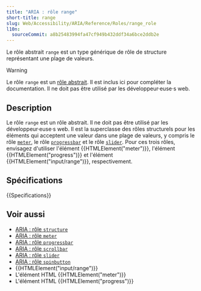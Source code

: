 ```yaml
---
title: "ARIA : rôle range"
short-title: range
slug: Web/Accessibility/ARIA/Reference/Roles/range_role
l10n:
  sourceCommit: a8b25483994fa47cf949b432ddf34a6bce2ddb2e
---
```


Le rôle abstrait `range` est un type générique de rôle de structure représentant une plage de valeurs.

> [!WARNING]
> Le rôle `range` est un [rôle abstrait](/fr/docs/Web/Accessibility/ARIA/Reference/Roles#6._abstract_roles). Il est inclus ici pour compléter la documentation. Il ne doit pas être utilisé par les développeur·euse·s web.

## Description

Le rôle `range` est un rôle abstrait. Il ne doit pas être utilisé par les développeur·euse·s web. Il est la superclasse des rôles structurels pour les éléments qui acceptent une valeur dans une plage de valeurs, y compris le rôle [`meter`](/fr/docs/Web/Accessibility/ARIA/Reference/Roles/meter_role), le rôle [`progressbar`](/fr/docs/Web/Accessibility/ARIA/Reference/Roles/progressbar_role) et le rôle [`slider`](/fr/docs/Web/Accessibility/ARIA/Reference/Roles/slider_role). Pour ces trois rôles, envisagez d'utiliser l'élément {{HTMLElement("meter")}}, l'élément {{HTMLElement("progress")}} et l'élément {{HTMLElement("input/range")}}, respectivement.

## Spécifications

{{Specifications}}

## Voir aussi

- [ARIA&nbsp;: rôle `structure`](/fr/docs/Web/Accessibility/ARIA/Reference/Roles/structure_role)
- [ARIA&nbsp;: rôle `meter`](/fr/docs/Web/Accessibility/ARIA/Reference/Roles/meter_role)
- [ARIA&nbsp;: rôle `progressbar`](/fr/docs/Web/Accessibility/ARIA/Reference/Roles/progressbar_role)
- [ARIA&nbsp;: rôle `scrollbar`](/fr/docs/Web/Accessibility/ARIA/Reference/Roles/scrollbar_role)
- [ARIA&nbsp;: rôle `slider`](/fr/docs/Web/Accessibility/ARIA/Reference/Roles/slider_role)
- [ARIA&nbsp;: rôle `spinbutton`](/fr/docs/Web/Accessibility/ARIA/Reference/Roles/spinbutton_role)
- {{HTMLElement("input/range")}}
- L'élément HTML {{HTMLElement("meter")}}
- L'élément HTML {{HTMLElement("progress")}}
